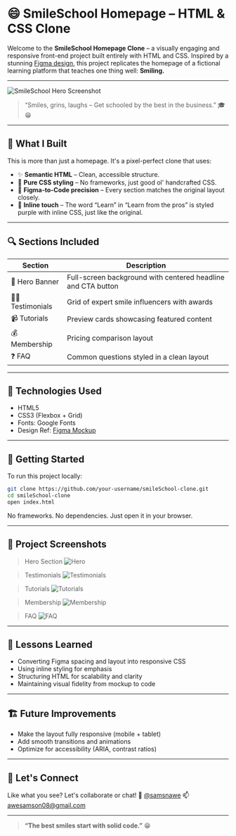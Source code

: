 # 😄 SmileSchool Homepage – HTML & CSS Clone

Welcome to the **SmileSchool Homepage Clone** – a visually engaging and responsive front-end project built entirely with HTML and CSS. Inspired by a stunning [Figma design](https://github.com/samsonawe/alx_html_css), this project replicates the homepage of a fictional learning platform that teaches one thing well: **Smiling.**

---

![SmileSchool Hero Screenshot](./assets/hero.png)

> “Smiles, grins, laughs – Get schooled by the best in the business.” 🎓😁

---

## 🧠 What I Built

This is more than just a homepage. It's a pixel-perfect clone that uses:

* ✨ **Semantic HTML** – Clean, accessible structure.
* 🎨 **Pure CSS styling** – No frameworks, just good ol' handcrafted CSS.
* 📐 **Figma-to-Code precision** – Every section matches the original layout closely.
* 💜 **Inline touch** – The word “Learn” in “Learn from the pros” is styled purple with inline CSS, just like the original.

---

## 🔍 Sections Included

| Section            | Description                                                  |
| ------------------ | ------------------------------------------------------------ |
| 👋 Hero Banner     | Full-screen background with centered headline and CTA button |
| 🧑‍🏫 Testimonials | Grid of expert smile influencers with awards                 |
| 📹 Tutorials       | Preview cards showcasing featured content                    |
| 💰 Membership      | Pricing comparison layout                                    |
| ❓ FAQ              | Common questions styled in a clean layout                    |

---

## 🧰 Technologies Used

* HTML5
* CSS3 (Flexbox + Grid)
* Fonts: Google Fonts
* Design Ref: [Figma Mockup](https://www.figma.com/design/vWHAr3UbPCYLUyr9QM8DCn/Homepage?node-id=3558-0&t=8tk6tLC7AXZMJqGw-1)

---

## 🚀 Getting Started

To run this project locally:

```bash
git clone https://github.com/your-username/smileSchool-clone.git
cd smileSchool-clone
open index.html
```

No frameworks. No dependencies. Just open it in your browser.

---

## 📸 Project Screenshots

> Hero Section
> ![Hero](./assets/hero.png)

> Testimonials
> ![Testimonials](./assets/testimonials.png)

> Tutorials
> ![Tutorials](./assets/tutorials.png)

> Membership
> ![Membership](./assets/membership.png)

> FAQ
> ![FAQ](./assets/faq.png)

---

## 🧠 Lessons Learned

* Converting Figma spacing and layout into responsive CSS
* Using inline styling for emphasis
* Structuring HTML for scalability and clarity
* Maintaining visual fidelity from mockup to code

---

## 🏗️ Future Improvements

* Make the layout fully responsive (mobile + tablet)
* Add smooth transitions and animations
* Optimize for accessibility (ARIA, contrast ratios)

---

## 🤝 Let's Connect

Like what you see? Let's collaborate or chat!
🔗 [@samsnawe](https://x.com/samsnawe)
📫 [awesamson08@gmail.com](mailto:your.email@example.com)

---

> **“The best smiles start with solid code.”** 😁